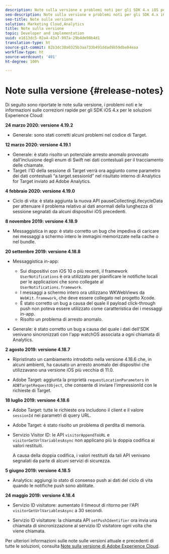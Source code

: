 ```yaml
---
description: Note sulla versione e problemi noti per gli SDK 4.x iOS per le soluzioni Experience Cloud.
seo-description: Note sulla versione e problemi noti per gli SDK 4.x iOS per le soluzioni Experience Cloud.
seo-title: Note sulla versione
solution: Marketing Cloud,Analytics
title: Note sulla versione
topic: Developer and implementation
uuid: e1613dc5-02a4-43a7-997a-29b4de98b4d1
translation-type: ht
source-git-commit: 82b3dc38a0325b3aa733b491ddad9b59dbe84eaa
workflow-type: ht
source-wordcount: '401'
ht-degree: 100%

---
```



# Note sulla versione {#release-notes}

Di seguito sono riportate le note sulla versione, i problemi noti e le informazioni sulle correzioni rapide per gli SDK iOS 4.x per le soluzioni Experience Cloud:

**24 marzo 2020: versione 4.19.2**

* Generale: sono stati corretti alcuni problemi nel codice di Target.

**12 marzo 2020: versione 4.19.1**

* Generale: è stato risolto un potenziale arresto anomalo provocato dall’inclusione degli enum di Swift nei dati contestuali per il tracciamento delle chiamate.
* Target: l’ID della sessione di Target verrà ora aggiunto come parametro dei dati contestuali “a.target.sessionId” nel risultato interno di Analytics for Target inviato ad Adobe Analytics.

**4 febbraio 2020: versione 4.19.0**

* Ciclo di vita: è stata aggiunta la nuova API pauseCollectingLifecycleData per attenuare il problema relativo ai dati anormali della lunghezza di sessione segnalati da alcuni dispositivi iOS precedenti.

**8 novembre 2019: versione 4.18.9**

* Messaggistica in app: è stato corretto un bug che impediva di caricare nei messaggi a schermo intero le immagini memorizzate nella cache o nel bundle.

**20 settembre 2019: versione 4.18.8**

* Messaggistica in-app:

   * Sui dispositivi con iOS 10 o più recenti, il framework `UserNotifications` è ora utilizzato per pianificare le notifiche locali per le applicazioni che sono collegate al `UserNotifications.framework`.
   * I messaggi a schermo intero ora utilizzano WKWebViews da `WebKit.framework`, che deve essere collegato nel progetto Xcode.
   * È stato corretto un bug a causa del quale il payload click-through push non poteva essere utilizzato come caratteristica dei i messaggi in-app.
   * Risolto un problema di arresto anomalo.

* Generale: è stato corretto un bug a causa del quale i dati dell&#39;SDK venivano sincronizzati con l&#39;app watchOS associata a ogni chiamata di Analytics.

**2 agosto 2019: versione 4.18.7**

* Ripristinato un cambiamento introdotto nella versione 4.18.6 che, in alcuni ambienti, ha causato un arresto anomalo dei dispositivi che utilizzavano una versione iOS più vecchia di 11.0.

* Adobe Target: aggiunta la proprietà `requestLocationParameters` in `ADBTargetRequestObject`, che consente di inviare l&#39;impressionId con le richieste di Target.

**18 luglio 2019: versione 4.18.6**

* Adobe Target: tutte le richieste ora includono il client e il valore `sessionId` nei parametri di query URL.
* Adobe Target: è stato risolto un problema di perdita di memoria.
* Servizio Visitor ID: le API `visitorAppendToURL` e `visitorGetUrlVariablesAsync` non applicano più la doppia codifica ai valori restituiti.

   A causa della doppia codifica, i valori restituiti da tali API venivano segnalati da parte di alcuni servizi di sicurezza.

**5 giugno 2019: versione 4.18.5**

* Analytics: aggiungi lo stato di consenso push ai dati del ciclo di vita quando le notifiche push sono abilitate.

**24 maggio 2019: versione 4.18.4**

* Servizio ID visitatore: aumentato il timeout di ritorno per l&#39;API
   `visitorGetUrlVariablesAsync` a 30 secondi.

* Servizio ID visitatore: la chiamata API `setPushIdentifier` ora invia una chiamata di sincronizzazione al servizio ID visitatore ogni volta che viene chiamata.

Per ulteriori informazioni sulle note sulle versioni attuale e precedenti di tutte le soluzioni, consulta [Note sulla versione di Adobe Experience Cloud](https://docs.adobe.com/content/help/it-IT/release-notes/experience-cloud/current.html).
